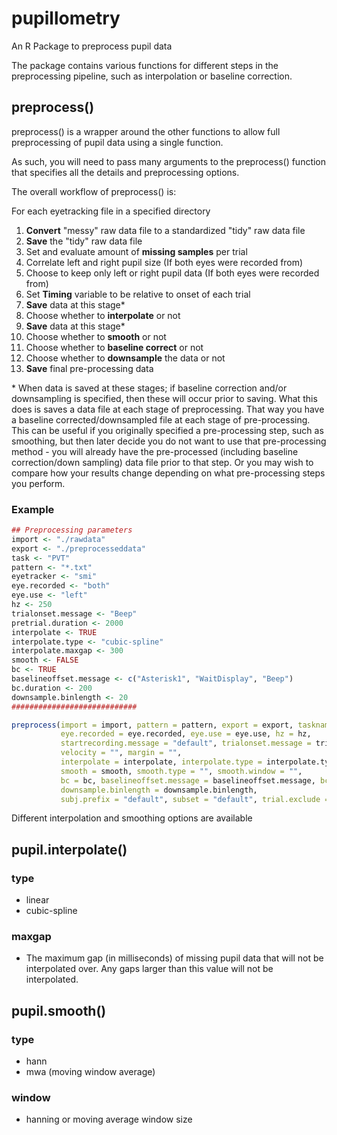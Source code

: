 # pupillometry
An R Package to preprocess pupil data

The package contains various functions for different steps in the preprocessing pipeline, such as interpolation or baseline correction.

## preprocess()

preprocess() is a wrapper around the other functions to allow full preprocessing of pupil data using a single function.

As such, you will need to pass many arguments to the preprocess() function that specifies all the details and preprocessing options.

The overall workflow of preprocess() is:

For each eyetracking file in a specified directory

1. **Convert** "messy" raw data file to a standardized "tidy" raw data file
2. **Save** the "tidy" raw data file
3. Set and evaluate amount of **missing samples** per trial
4. Correlate left and right pupil size (If both eyes were recorded from)
5. Choose to keep only left or right pupil data (If both eyes were recorded from)
6. Set **Timing** variable to be relative to onset of each trial
7. **Save** data at this stage*
8. Choose whether to **interpolate** or not
9. **Save** data at this stage*
10. Choose whether to **smooth** or not
11. Choose whether to **baseline correct** or not
12. Choose whether to **downsample** the data or not
13. **Save** final pre-processing data

\* When data is saved at these stages; if baseline correction and/or downsampling is specified, then these will occur prior to saving. What this does is saves a data file at each stage of preprocessing. That way you have a baseline corrected/downsampled file at each stage of pre-processing. This can be useful if you originally specified a pre-processing step, such as smoothing, but then later decide you do not want to use that pre-processing method - you will already have the pre-processed (including baseline correction/down sampling) data file prior to that step. Or you may wish to compare how your results change depending on what pre-processing steps you perform.

### Example
```r
## Preprocessing parameters
import <- "./rawdata"
export <- "./preprocesseddata"
task <- "PVT"
pattern <- "*.txt"
eyetracker <- "smi"
eye.recorded <- "both"
eye.use <- "left"
hz <- 250
trialonset.message <- "Beep"
pretrial.duration <- 2000
interpolate <- TRUE
interpolate.type <- "cubic-spline"
interpolate.maxgap <- 300
smooth <- FALSE
bc <- TRUE
baselineoffset.message <- c("Asterisk1", "WaitDisplay", "Beep")
bc.duration <- 200
downsample.binlength <- 20
############################

preprocess(import = import, pattern = pattern, export = export, taskname = task, eyetracker = eyetracker, 
           eye.recorded = eye.recorded, eye.use = eye.use, hz = hz,
           startrecording.message = "default", trialonset.message = trialonset.message, pretrial.duration = pretrial.duration,
           velocity = "", margin = "",
           interpolate = interpolate, interpolate.type = interpolate.type, interpolate.maxgap = interpolate.maxgap,
           smooth = smooth, smooth.type = "", smooth.window = "",
           bc = bc, baselineoffset.message = baselineoffset.message, bc.duration = bc.duration,
           downsample.binlength = downsample.binlength,
           subj.prefix = "default", subset = "default", trial.exclude = c())
```

Different interpolation and smoothing options are available

## pupil.interpolate()

### type

* linear
* cubic-spline

### maxgap

* The maximum gap (in milliseconds) of missing pupil data that will not be interpolated over. Any gaps larger than this value will not be interpolated.

## pupil.smooth()

### type

* hann
* mwa (moving window average)

### window

* hanning or moving average window size


